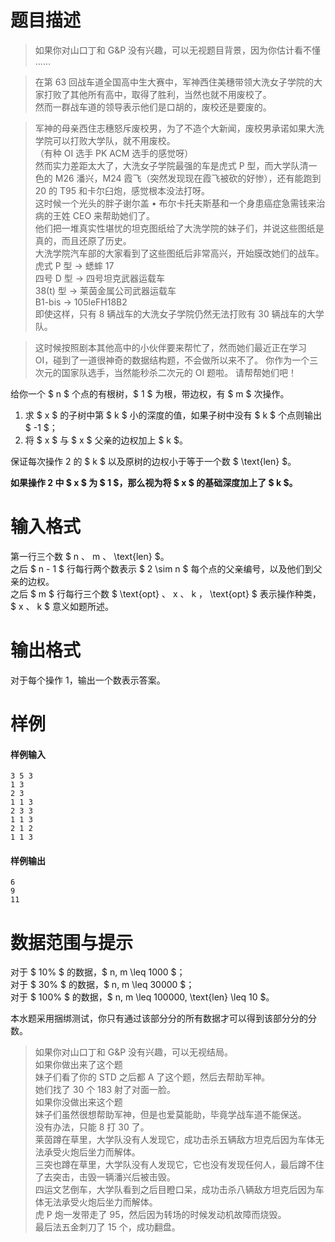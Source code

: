 
# 题目描述

> 如果你对山口丁和 G&P 没有兴趣，可以无视题目背景，因为你估计看不懂 ……

> 在第 63 回战车道全国高中生大赛中，军神西住美穗带领大洗女子学院的大家打败了其他所有高中，取得了胜利，当然也就不用废校了。  
> 然而一群战车道的领导表示他们是口胡的，废校还是要废的。

> 军神的母亲西住志穗怒斥废校男，为了不造个大新闻，废校男承诺如果大洗学院可以打败大学队，就不用废校。  
> （有种 OI 选手 PK ACM 选手的感觉呀）  
> 然而实力差距太大了，大洗女子学院最强的车是虎式 P 型，而大学队清一色的 M26 潘兴，M24 霞飞（突然发现现在霞飞被砍的好惨），还有能跑到 20 的 T95 和卡尔臼炮，感觉根本没法打呀。  
> 这时候一个光头的胖子谢尔盖 • 布尔卡托夫斯基和一个身患癌症急需钱来治病的王姓 CEO 来帮助她们了。  
> 他们把一堆真实性堪忧的坦克图纸给了大洗学院的妹子们，并说这些图纸是真的，而且还原了历史。  
> 大洗学院汽车部的大家看到了这些图纸后非常高兴，开始膜改她们的战车。  
> 虎式 P 型 -> 蟋蟀 17  
> 四号 D 型 -> 四号坦克武器运载车  
> 38(t) 型 -> 莱茵金属公司武器运载车  
> B1-bis -> 105leFH18B2  
> 即使这样，只有 8 辆战车的大洗女子学院仍然无法打败有 30 辆战车的大学队。

> 这时候按照剧本其他高中的小伙伴要来帮忙了，然而她们最近正在学习 OI，碰到了一道很神奇的数据结构题，不会做所以来不了。
> 你作为一个三次元的国家队选手，当然能秒杀二次元的 OI 题啦。
> 请帮帮她们吧！

给你一个 $ n $ 个点的有根树，$ 1 $ 为根，带边权，有 $ m $ 次操作。

1. 求 $ x $ 的子树中第 $ k $ 小的深度的值，如果子树中没有 $ k $ 个点则输出 $ -1 $；
2. 将 $ x $ 与 $ x $ 父亲的边权加上 $ k $。

保证每次操作 2 的 $ k $ 以及原树的边权小于等于一个数 $ \text{len} $。

**如果操作 2 中 $ x $ 为 $ 1 $，那么视为将 $ x $ 的基础深度加上了 $ k $。**

# 输入格式

第一行三个数 $ n $、$ m $、$ \text{len} $。  
之后 $ n - 1 $ 行每行两个数表示 $ 2 \sim n $ 每个点的父亲编号，以及他们到父亲的边权。  
之后 $ m $ 行每行三个数 $ \text{opt} $、$ x $、$ k $，$ \text{opt} $ 表示操作种类，$ x $、$ k $ 意义如题所述。

# 输出格式

对于每个操作 1，输出一个数表示答案。

# 样例

#### 样例输入
```plain
3 5 3
1 3
2 3
1 1 3
2 3 3
1 1 3
2 1 2
1 1 3
```

#### 样例输出
```plain
6
9
11
```

# 数据范围与提示

对于 $ 10\% $ 的数据，$ n, m \leq 1000 $；  
对于 $ 30\% $ 的数据，$ n, m \leq 30000 $；  
对于 $ 100\% $ 的数据，$ n, m \leq 100000, \text{len} \leq 10 $。

本水题采用捆绑测试，你只有通过该部分分的所有数据才可以得到该部分分的分数。

> 如果你对山口丁和 G&P 没有兴趣，可以无视结局。  
> 如果你做出来了这个题  
> 妹子们看了你的 STD 之后都 A 了这个题，然后去帮助军神。  
> 她们找了 30 个 183 射了对面一脸。  
> 如果你没做出来这个题  
> 妹子们虽然很想帮助军神，但是也爱莫能助，毕竟学战车道不能保送。  
> 没有办法，只能 8 打 30 了。  
> 莱茵蹲在草里，大学队没有人发现它，成功击杀五辆敌方坦克后因为车体无法承受火炮后坐力而解体。  
> 三突也蹲在草里，大学队没有人发现它，它也没有发现任何人，最后蹲不住了去突击，击毁一辆潘兴后被击毁。  
> 四运文艺倒车，大学队看到之后目瞪口呆，成功击杀八辆敌方坦克后因为车体无法承受火炮后坐力而解体。  
> 虎 P 炮一发带走了 95，然后因为转场的时候发动机故障而烧毁。  
> 最后法五金刺刀了 15 个，成功翻盘。

